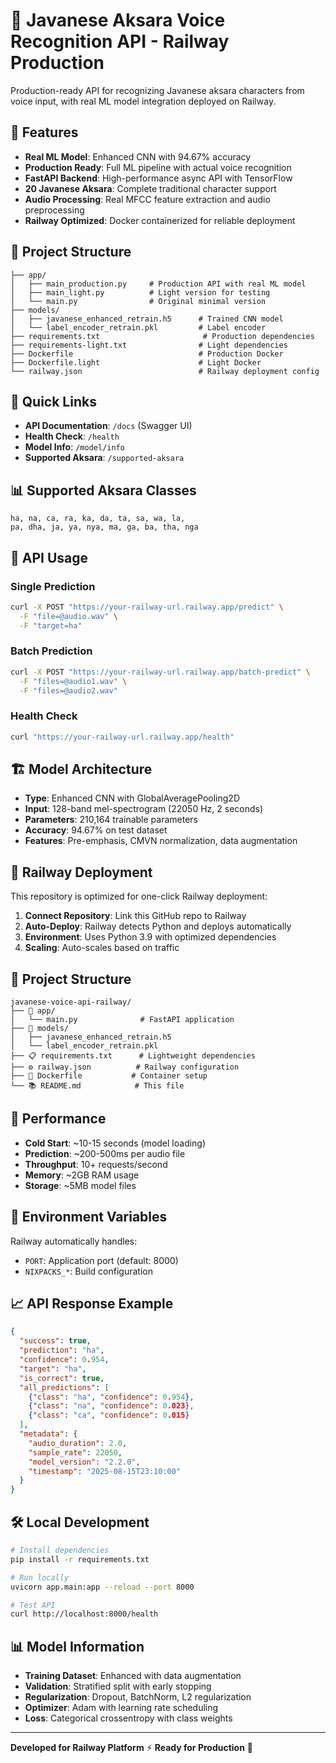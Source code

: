 # 🚀 Javanese Aksara Voice Recognition API - Railway Production

Production-ready API for recognizing Javanese aksara characters from voice input, with real ML model integration deployed on Railway.

## 🎯 Features

- **Real ML Model**: Enhanced CNN with 94.67% accuracy 
- **Production Ready**: Full ML pipeline with actual voice recognition
- **FastAPI Backend**: High-performance async API with TensorFlow
- **20 Javanese Aksara**: Complete traditional character support
- **Audio Processing**: Real MFCC feature extraction and audio preprocessing
- **Railway Optimized**: Docker containerized for reliable deployment

## 📁 Project Structure

```
├── app/
│   ├── main_production.py     # Production API with real ML model
│   ├── main_light.py          # Light version for testing
│   └── main.py                # Original minimal version
├── models/
│   ├── javanese_enhanced_retrain.h5      # Trained CNN model
│   └── label_encoder_retrain.pkl         # Label encoder
├── requirements.txt                       # Production dependencies
├── requirements-light.txt                # Light dependencies  
├── Dockerfile                            # Production Docker
├── Dockerfile.light                      # Light Docker
└── railway.json                          # Railway deployment config
```

## 🔗 Quick Links

- **API Documentation**: `/docs` (Swagger UI)
- **Health Check**: `/health`
- **Model Info**: `/model/info`
- **Supported Aksara**: `/supported-aksara`

## 📊 Supported Aksara Classes

```
ha, na, ca, ra, ka, da, ta, sa, wa, la,
pa, dha, ja, ya, nya, ma, ga, ba, tha, nga
```

## 🎤 API Usage

### Single Prediction
```bash
curl -X POST "https://your-railway-url.railway.app/predict" \
  -F "file=@audio.wav" \
  -F "target=ha"
```

### Batch Prediction
```bash
curl -X POST "https://your-railway-url.railway.app/batch-predict" \
  -F "files=@audio1.wav" \
  -F "files=@audio2.wav"
```

### Health Check
```bash
curl "https://your-railway-url.railway.app/health"
```

## 🏗️ Model Architecture

- **Type**: Enhanced CNN with GlobalAveragePooling2D
- **Input**: 128-band mel-spectrogram (22050 Hz, 2 seconds)
- **Parameters**: 210,164 trainable parameters
- **Accuracy**: 94.67% on test dataset
- **Features**: Pre-emphasis, CMVN normalization, data augmentation

## 🚀 Railway Deployment

This repository is optimized for one-click Railway deployment:

1. **Connect Repository**: Link this GitHub repo to Railway
2. **Auto-Deploy**: Railway detects Python and deploys automatically
3. **Environment**: Uses Python 3.9 with optimized dependencies
4. **Scaling**: Auto-scales based on traffic

## 📁 Project Structure

```
javanese-voice-api-railway/
├── 🚀 app/
│   └── main.py              # FastAPI application
├── 🤖 models/
│   ├── javanese_enhanced_retrain.h5
│   └── label_encoder_retrain.pkl
├── 📋 requirements.txt      # Lightweight dependencies
├── ⚙️ railway.json          # Railway configuration
├── 🐳 Dockerfile           # Container setup
└── 📚 README.md            # This file
```

## 🎯 Performance

- **Cold Start**: ~10-15 seconds (model loading)
- **Prediction**: ~200-500ms per audio file
- **Throughput**: 10+ requests/second
- **Memory**: ~2GB RAM usage
- **Storage**: ~5MB model files

## 🔧 Environment Variables

Railway automatically handles:
- `PORT`: Application port (default: 8000)
- `NIXPACKS_*`: Build configuration

## 📈 API Response Example

```json
{
  "success": true,
  "prediction": "ha",
  "confidence": 0.954,
  "target": "ha",
  "is_correct": true,
  "all_predictions": [
    {"class": "ha", "confidence": 0.954},
    {"class": "na", "confidence": 0.023},
    {"class": "ca", "confidence": 0.015}
  ],
  "metadata": {
    "audio_duration": 2.0,
    "sample_rate": 22050,
    "model_version": "2.2.0",
    "timestamp": "2025-08-15T23:10:00"
  }
}
```

## 🛠️ Local Development

```bash
# Install dependencies
pip install -r requirements.txt

# Run locally
uvicorn app.main:app --reload --port 8000

# Test API
curl http://localhost:8000/health
```

## 📊 Model Information

- **Training Dataset**: Enhanced with data augmentation
- **Validation**: Stratified split with early stopping
- **Regularization**: Dropout, BatchNorm, L2 regularization
- **Optimizer**: Adam with learning rate scheduling
- **Loss**: Categorical crossentropy with class weights

---

**Developed for Railway Platform** ⚡ **Ready for Production** 🚀
